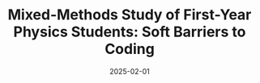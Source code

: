 ---
title: "Mixed-Methods Study of First-Year Physics Students: Soft Barriers to Coding"
collection: publications
permalink: /publication/2025-02-01-mixed-methods-soft-barriers-coding
date: 2025-02-01
excerpt: ''
venue: 'The University of Sheffield'
paperurl: 'https://doi.org/10.1007/s10956-025-10198-9'
citation: 'Mears, M., Dash, L., Galloway, R. et al, Mixed-Methods Study of First-Year Physics Students: Soft Barriers to Coding. J Sci Educ Technol (2025). https://doi.org/10.1007/s10956-025-10198-0 '
---